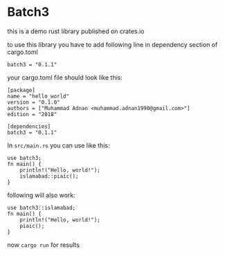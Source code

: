 # Batch3
this is a demo rust library published on crates.io

to use this library you have to add following line in dependency section of cargo.toml

`batch3 = "0.1.1"`

your cargo.toml file should look like this:
```
[package]
name = "hello_world"
version = "0.1.0"
authors = ["Muhammad Adnan <muhammad.adnan1990@gmail.com>"]
edition = "2018"

[dependencies]
batch3 = "0.1.1"
```

In `src/main.rs` you can use like this:

```
use batch3;
fn main() {
    println!("Hello, world!");
    islamabad::piaic();
}
```
following will also work:
```
use batch3::islamabad;
fn main() {
    println!("Hello, world!");
    piaic();
}
```

now `cargo run` for results
